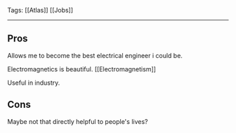 Tags: [[Atlas]] [[Jobs]]
___
## Pros
Allows me to become the best electrical engineer i could be. 

Electromagnetics is beautiful. [[Electromagnetism]]

Useful in industry. 
## Cons
Maybe not that directly helpful to people's lives? 